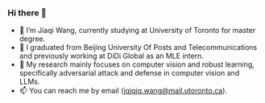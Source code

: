 ### Hi there 👋

<!--
**JiaqiWangUT/JiaqiWangUT** is a ✨ _special_ ✨ repository because its `README.md` (this file) appears on your GitHub profile.
-->
- 🔭 I’m Jiaqi Wang, currently studying at University of Toronto for master degree.
- 🌱 I graduated from Beijing University Of Posts and Telecommunications and previously working at DiDi Global as an MLE intern.
- 👀 My research mainly focuses on computer vision and robust learning, specifically adversarial attack and defense in computer vision and LLMs.
- 📫 You can reach me by email (jqjqjq.wang@mail.utoronto.ca).
